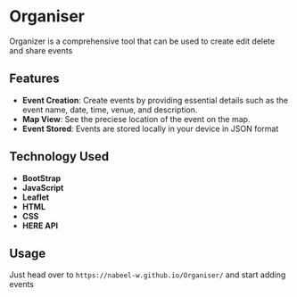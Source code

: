 # Organiser
Organizer is a comprehensive tool that can be used to create edit delete and share events
## Features
- __Event Creation__: Create events by providing essential details such as the event name, date, time, venue, and description.
- __Map View__: See the preciese location of the event on the map.
- __Event Stored__: Events are stored locally in your device in JSON format
## Technology Used
- __BootStrap__
- __JavaScript__
- __Leaflet__
- __HTML__
- __CSS__
- __HERE API__
## Usage
Just head over to `https://nabeel-w.github.io/Organiser/` and start adding events

